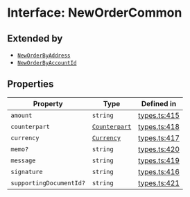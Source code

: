 # Interface: NewOrderCommon

## Extended by

- [`NewOrderByAddress`](/docs/packages/sdk/interfaces/NewOrderByAddress.md)
- [`NewOrderByAccountId`](/docs/packages/sdk/interfaces/NewOrderByAccountId.md)

## Properties

| Property | Type | Defined in |
| ------ | ------ | ------ |
| `amount` | `string` | [types.ts:415](https://github.com/monerium/js-monorepo/blob/main/packages/sdk/src/types.ts#L415) |
| `counterpart` | [`Counterpart`](/docs/packages/sdk/interfaces/Counterpart.md) | [types.ts:418](https://github.com/monerium/js-monorepo/blob/main/packages/sdk/src/types.ts#L418) |
| `currency` | [`Currency`](/docs/packages/sdk/enumerations/Currency.md) | [types.ts:417](https://github.com/monerium/js-monorepo/blob/main/packages/sdk/src/types.ts#L417) |
| `memo?` | `string` | [types.ts:420](https://github.com/monerium/js-monorepo/blob/main/packages/sdk/src/types.ts#L420) |
| `message` | `string` | [types.ts:419](https://github.com/monerium/js-monorepo/blob/main/packages/sdk/src/types.ts#L419) |
| `signature` | `string` | [types.ts:416](https://github.com/monerium/js-monorepo/blob/main/packages/sdk/src/types.ts#L416) |
| `supportingDocumentId?` | `string` | [types.ts:421](https://github.com/monerium/js-monorepo/blob/main/packages/sdk/src/types.ts#L421) |
